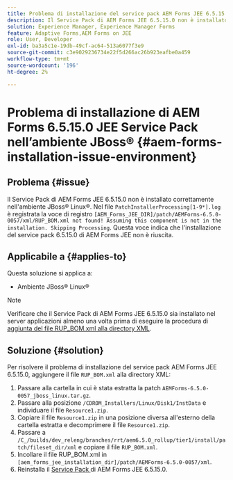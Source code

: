 ```yaml
---
title: Problema di installazione del service pack AEM Forms JEE 6.5.15.0 nell’ambiente JBoss® Linux®
description: Il Service Pack di AEM Forms JEE 6.5.15.0 non è installato correttamente nell'ambiente JBoss® Linux®. Eventuali modifiche delle patch non vengono applicate al server applicazioni. Aggiungi il file "RUP_BOM.xml" alla directory XML.
solution: Experience Manager, Experience Manager Forms
feature: Adaptive Forms,AEM Forms on JEE
role: User, Developer
exl-id: ba3a5c1e-19db-49cf-ac64-513a6077f3e9
source-git-commit: c3e9029236734e22f5d266ac26b923eafbe0a459
workflow-type: tm+mt
source-wordcount: '196'
ht-degree: 2%

---
```


# Problema di installazione di AEM Forms 6.5.15.0 JEE Service Pack nell’ambiente JBoss® {#aem-forms-installation-issue-environment}

## Problema   {#issue}

Il Service Pack di AEM Forms JEE 6.5.15.0 non è installato correttamente nell&#39;ambiente JBoss® Linux®. Nel file `PatchInstallerProcessing[1-9*].log` è registrata la voce di registro `[AEM_Forms_JEE_DIR]/patch/AEMForms-6.5.0-0057/xml/RUP_BOM.xml not found! Assuming this component is not in the installation. Skipping Processing`. Questa voce indica che l&#39;installazione del service pack 6.5.15.0 di AEM Forms JEE non è riuscita.

## Applicabile a {#applies-to}

Questa soluzione si applica a:
* Ambiente JBoss® Linux®

>[!NOTE]
>
> Verificare che il Service Pack di AEM Forms JEE 6.5.15.0 sia installato nel server applicazioni almeno una volta prima di eseguire la procedura di [aggiunta del file RUP_BOM.xml alla directory XML](#solution-solution).

## Soluzione {#solution}

Per risolvere il problema di installazione del service pack AEM Forms JEE 6.5.15.0, aggiungere il file `RUP_BOM.xml` alla directory XML:
1. Passare alla cartella in cui è stata estratta la patch `AEMForms-6.5.0-0057_jboss_linux.tar.gz`.
1. Passare alla posizione `/CDROM_Installers/Linux/Disk1/InstData` e individuare il file `Resource1.zip`.
1. Copiare il file `Resource1.zip` in una posizione diversa all&#39;esterno della cartella estratta e decomprimere il file `Resource1.zip`.
1. Passare a `/C_/builds/dev_releng/branches/rrt/aem6.5.0_rollup/tier1/install/patch/fileset_dir/xml` e copiare il file `RUP_BOM.xml`.
1. Incollare il file RUP_BOM.xml in `[aem_forms_jee_installation_dir]/patch/AEMForms-6.5.0-0057/xml`.
1. Reinstalla il [Service Pack ](https://experienceleague.adobe.com/docs/experience-manager-release-information/aem-release-updates/forms-updates/aem-forms-releases.html) di AEM Forms JEE 6.5.15.0.
